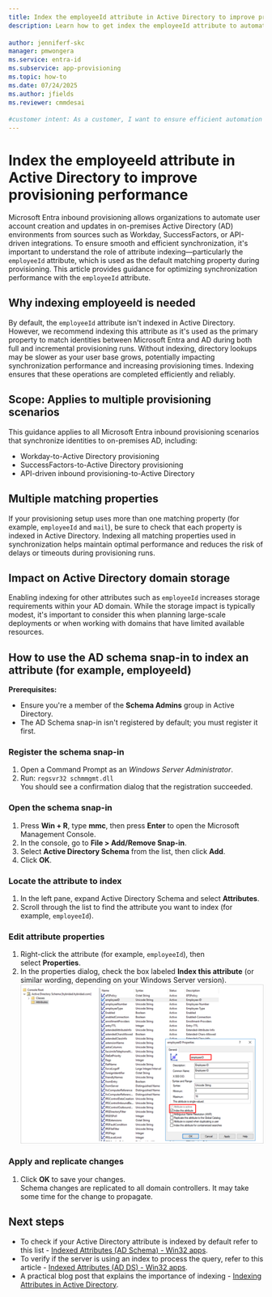 ```yaml
---
title: Index the employeeId attribute in Active Directory to improve provisioning performance
description: Learn how to get index the employeeId attribute to automate user account creation and updates from Inbound Provisioning to Active Directory

author: jenniferf-skc
manager: pmwongera
ms.service: entra-id
ms.subservice: app-provisioning
ms.topic: how-to
ms.date: 07/24/2025
ms.author: jfields
ms.reviewer: cmmdesai

#customer intent: As a customer, I want to ensure efficient automation of user account creation and updates from Microsoft Inbound Provisioning to on-premises Active Directory.
---
```


# Index the employeeId attribute in Active Directory to improve provisioning performance

Microsoft Entra inbound provisioning allows organizations to automate user account creation and updates in on-premises Active Directory (AD) environments from sources such as Workday, SuccessFactors, or API-driven integrations. To ensure smooth and efficient synchronization, it's important to understand the role of attribute indexing—particularly the `employeeId` attribute, which is used as the default matching property during provisioning. This article provides guidance for optimizing synchronization performance with the `employeeId` attribute.

## Why indexing employeeId is needed

By default, the `employeeId` attribute isn't indexed in Active Directory. However, we recommend indexing this attribute as it's used as the primary property to match identities between Microsoft Entra and AD during both full and incremental provisioning runs. Without indexing, directory lookups may be slower as your user base grows, potentially impacting synchronization performance and increasing provisioning times. Indexing ensures that these operations are completed efficiently and reliably.

## Scope: Applies to multiple provisioning scenarios

This guidance applies to all Microsoft Entra inbound provisioning scenarios that synchronize identities to on-premises AD, including:
- Workday-to-Active Directory provisioning
- SuccessFactors-to-Active Directory provisioning
- API-driven inbound provisioning-to-Active Directory

## Multiple matching properties

If your provisioning setup uses more than one matching property (for example, `employeeId` and `mail`), be sure to check that each property is indexed in Active Directory. Indexing all matching properties used in synchronization helps maintain optimal performance and reduces the risk of delays or timeouts during provisioning runs.

## Impact on Active Directory domain storage

Enabling indexing for other attributes such as `employeeId` increases storage requirements within your AD domain. While the storage impact is typically modest, it's important to consider this when planning large-scale deployments or when working with domains that have limited available resources.

## How to use the AD schema snap-in to index an attribute (for example, employeeId) 

**Prerequisites:**
  - Ensure you're a member of the **Schema Admins** group in Active Directory.
  - The AD Schema snap-in isn't registered by default; you must register it first.

### Register the schema snap-in
  1. Open a Command Prompt as an *Windows Server Administrator*.<br>
  1. Run:
      `regsvr32 schmmgmt.dll`<br>
      You should see a confirmation dialog that the registration succeeded.

### Open the schema snap-in
  1. Press **Win + R**, type **mmc**, then press **Enter** to open the Microsoft Management Console.<br>
  1. In the console, go to **File > Add/Remove Snap-in**.<br>
  1. Select **Active Directory Schema** from the list, then click **Add**.<br>
  1. Click **OK**.

### Locate the attribute to index
  1. In the left pane, expand Active Directory Schema and select **Attributes**.<br>
  1. Scroll through the list to find the attribute you want to index (for example, `employeeId`).<br>

### Edit attribute properties
  1. Right-click the attribute (for example, `employeeId`), then select **Properties**.<br>
  1. In the properties dialog, check the box labeled **Index this attribute** (or similar wording, depending on your Windows Server version).<br>
    ![Screenshot of the employee ID attribute properties.](./media/index-employee-id-attribute-entra-id-to-active-directory/screenshot-employee-id-attributes-properties.png)

### Apply and replicate changes
  1. Click **OK** to save your changes.<br>
     Schema changes are replicated to all domain controllers. It may take some time for the change to propagate.

## Next steps
- To check if your Active Directory attribute is indexed by default refer to this list - [Indexed Attributes (AD Schema) - Win32 apps](/windows/win32/adschema/attributes-indexed).
- To verify if the server is using an index to process the query, refer to this article - [Indexed Attributes (AD DS) - Win32 apps](/windows/win32/ad/indexed-attributes).
- A practical blog post that explains the importance of indexing - [Indexing Attributes in Active Directory](https://techcommunity.microsoft.com/blog/microsoft-entra-blog/indexing-in-active-directory/243119).
